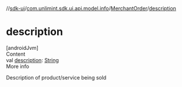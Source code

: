 //[sdk-ui](../../../index.md)/[com.unlimint.sdk.ui.api.model.info](../index.md)/[MerchantOrder](index.md)/[description](description.md)



# description  
[androidJvm]  
Content  
val [description](description.md): [String](https://kotlinlang.org/api/latest/jvm/stdlib/kotlin/-string/index.html)  
More info  


Description of product/service being sold

  



